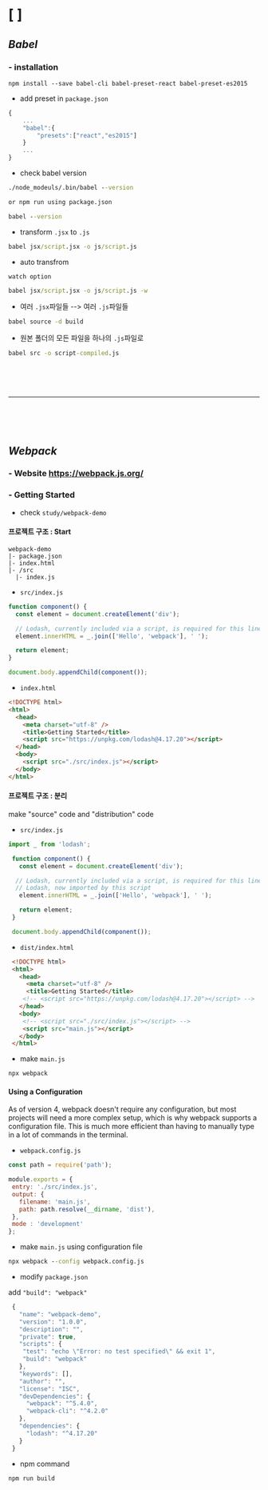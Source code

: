 # [  ]

## _Babel_

### - installation

```npm
npm install --save babel-cli babel-preset-react babel-preset-es2015
```

 - add preset in `package.json`
 
```js
{
    ...
    "babel":{
        "presets":["react","es2015"]
    }
    ...
}
```

 - check babel version

```cmd
./node_modeuls/.bin/babel --version

or npm run using package.json

babel --version
```
 
 - transform `.jsx` to `.js`

```cmd
babel jsx/script.jsx -o js/script.js
```

 - auto transfrom

`watch option`

```cmd
babel jsx/script.jsx -o js/script.js -w
```

 - 여러 `.jsx`파일들 --> 여러 `.js`파일들

 ```cmd
babel source -d build
 ```

  - 원본 폴더의 모든 파일을 하나의 `.js`파일로

```cmd
babel src -o script-compiled.js
```

<br>
<br>
<br>
<hr>
<br>
<br>
<br>

## _Webpack_

### - Website https://webpack.js.org/

### - Getting Started

 - check `study/webpack-demo`

#### 프로젝트 구조 : Start

```
webpack-demo
|- package.json
|- index.html
|- /src
  |- index.js
```
 - `src/index.js`

```js
function component() {
  const element = document.createElement('div');

  // Lodash, currently included via a script, is required for this line to work
  element.innerHTML = _.join(['Hello', 'webpack'], ' ');

  return element;
}

document.body.appendChild(component());
```

 - `index.html`

```html
<!DOCTYPE html>
<html>
  <head>
    <meta charset="utf-8" />
    <title>Getting Started</title>
    <script src="https://unpkg.com/lodash@4.17.20"></script>
  </head>
  <body>
    <script src="./src/index.js"></script>
  </body>
</html>
```
#### 프로젝트 구조 : 분리

make "source" code and "distribution" code

 - `src/index.js`

```js
import _ from 'lodash';

 function component() {
   const element = document.createElement('div');

  // Lodash, currently included via a script, is required for this line to work
  // Lodash, now imported by this script
   element.innerHTML = _.join(['Hello', 'webpack'], ' ');

   return element;
 }

 document.body.appendChild(component());
```

 - `dist/index.html`

```html
 <!DOCTYPE html>
 <html>
   <head>
     <meta charset="utf-8" />
     <title>Getting Started</title>
    <!-- <script src="https://unpkg.com/lodash@4.17.20"></script> -->
   </head>
   <body>
    <!-- <script src="./src/index.js"></script> -->
    <script src="main.js"></script>
   </body>
 </html>
```
 - make `main.js`

```cmd
npx webpack
```

#### Using a Configuration

As of version 4, webpack doesn't require any configuration, but most projects will need a more complex setup, which is why webpack supports a configuration file. This is much more efficient than having to manually type in a lot of commands in the terminal.

 - `webpack.config.js`

 ```js
const path = require('path');

module.exports = {
  entry: './src/index.js',
  output: {
    filename: 'main.js',
    path: path.resolve(__dirname, 'dist'),
  },
  mode : 'development'
};
 ```

  - make `main.js` using configuration file

```cmd
npx webpack --config webpack.config.js
```

 - modify `package.json`

add `"build": "webpack"`

```js
 {
   "name": "webpack-demo",
   "version": "1.0.0",
   "description": "",
   "private": true,
   "scripts": {
    "test": "echo \"Error: no test specified\" && exit 1",
    "build": "webpack"
   },
   "keywords": [],
   "author": "",
   "license": "ISC",
   "devDependencies": {
     "webpack": "^5.4.0",
     "webpack-cli": "^4.2.0"
   },
   "dependencies": {
     "lodash": "^4.17.20"
   }
 }
```

 - npm command

```cmd
npm run build
```